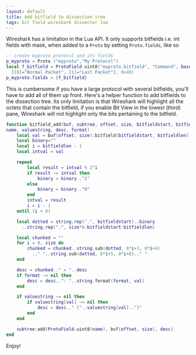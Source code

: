 ```yaml
---
layout: default
title: Add bitfield to dissection tree
tags: bit field wireshark dissector lua
---
```


Wireshark has a limitation in the Lua API. It only supports bitfields i.e. int fields with mask, when added to a `Proto` by setting `Proto.fields`, like so

```lua
-- create myproto protocol and its fields
p_myproto = Proto ("myproto","My Protocol")
local f_bitfield = ProtoField.uint8("myproto.bitfield", "Command", base.HEX,
  {[0]="Normal Packet", [1]="Last Packet"}, 0x40)
p_myproto.fields = {f_bitfield}
```

This is cumbersome if you have a large protocol with several bitfields, you'll have to add all of them up front. Here's a helper function to add bitfields to the dissection tree. Its only limitation is that Wireshark will highlight all the octets that contain the bitfield, if you enable Bit View in the lowest (third) pane, Wireshark will not highlight only the bits pertaining to the bitfield.

```lua
function bitfield_add(buf, subtree, offset, size, bitfieldstart, bitfieldlen,
name, valuestring, desc, format)
    local val = buf(offset, size):bitfield(bitfieldstart, bitfieldlen)
    local binary=""
    local i = bitfieldlen - 1
    local intval = val

    repeat
        local result = intval % 2^i
        if result ~= intval then
            binary = binary.."1"
        else
            binary = binary.."0"
        end
        intval = result
        i = i - 1
    until (i < 0)

    local dotted = string.rep(".", bitfieldstart)..binary
      ..string.rep(".", size*8-bitfieldstart-bitfieldlen)

    local chunked = ""
    for i = 0, size do
        chunked = chunked..string.sub(dotted, 8*i+1, 8*i+4)
          .." "..string.sub(dotted, 8*i+5, 8*i+8).." "
    end

    desc = chunked.." = "..desc
    if format ~= nil then
        desc = desc..": "..string.format(format, val)
    end

    if valuestring ~= nil then
        if valuestring[val] ~= nil then
            desc = desc.." ["..valuestring[val].."]"
        end
    end

    subtree:add(ProtoField.uint8(name), buf(offset, size), desc)
end
```

Enjoy!
